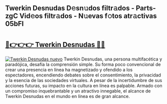 ## Twerkin Desnudas D𝚎sn𝚞dos filtr𝚊dos - Parts-zgC Vid𝚎os filtr𝚊dos - N𝚞evas f𝚘tos atr𝚊ctivas 05bFI

# <h2><a href="http://mb5mtk.tromn.icu/?c=Twerkin+Desnudas">🔗👉👉👉 Twerkin Desnudas 🔗🔗</a></h2>

[![Twerkin Desnudas nuevo](https://i.imgur.com/pEAQMta.gif)](http://mb5mtk.tromn.icu/?c=Twerkin+Desnudas)
Twerkin Desnudas, una persona multifacética y paradójica, desafía la comprensión simple. Su forma poco convencional de crear una presencia en línea ha magnetizado y ofendido a los espectadores, encendiendo debates sobre el consentimiento, la privacidad y la esencia de las sociedades virtuales. A pesar de la incertidumbre de sus acciones futuras, su impacto en la cultura en línea es palpable. Armado con un compromiso inquebrantable y un atractivo innegable, el alcance de Twerkin Desnudas en el mundo en línea es de gran alcance.
